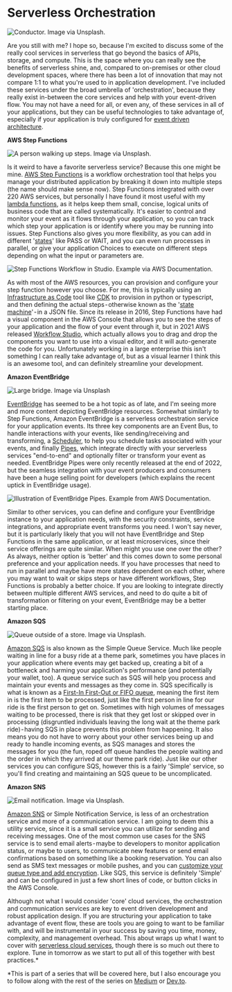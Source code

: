 # Serverless Orchestration

![Conductor. Image via Unsplash.](images/day74-1.jpg)

Are you still with me? I hope so, because I'm excited to discuss some of the really cool services in serverless that go beyond the basics of APIs, storage, and compute. This is the space where you can really see the benefits of serverless shine, and, compared to on-premises or other cloud development spaces, where there has been a lot of innovation that may not compare 1:1 to what you're used to in application development. I've included these services under the broad umbrella of 'orchestration', because they really exist in-between the core services and help with your event-driven flow. You may not have a need for all, or even any, of these services in all of your applications, but they can be useful technologies to take advantage of, especially if your application is truly configured for [event driven architecture](https://aws.amazon.com/event-driven-architecture/).

**AWS Step Functions**

![A person walking up steps. Image via Unsplash.](images/day74-2.jpg)

Is it weird to have a favorite serverless service? Because this one might be mine. [AWS Step Functions](https://aws.amazon.com/step-functions/) is a workflow orchestration tool that helps you manage your distributed application by breaking it down into multiple steps (the name should make sense now). Step Functions integrated with over 220 AWS services, but personally I have found it most useful with my [lambda functions](https://docs.aws.amazon.com/lambda/latest/dg/welcome.html), as it helps keep them small, concise, logical units of business code that are called systematically. It's easier to control and monitor your event as it flows through your application, so you can track which step your application is or identify where you may be running into issues. Step Functions also gives you more flexibility, as you can add in different '[states](https://docs.aws.amazon.com/step-functions/latest/dg/concepts-states.html)' like PASS or WAIT, and you can even run processes in parallel, or give your application Choices to execute on different steps depending on what the input or parameters are.

![Step Functions Workflow in Studio. Example via AWS Documentation.](images/day74-3.jpg)

As with most of the AWS resources, you can provision and configure your step function however you choose. For me, this is typically using an [Infrastructure as Code](https://docs.aws.amazon.com/whitepapers/latest/introduction-devops-aws/infrastructure-as-code.html) tool like [CDK](https://aws.amazon.com/cdk/) to provision in python or typescript, and then defining the actual steps - otherwise known as the '[state machine](https://docs.aws.amazon.com/step-functions/latest/dg/amazon-states-language-state-machine-structure.html)' - in a JSON file. Since its release in 2016, Step Functions have had a visual component in the AWS Console that allows you to see the steps of your application and the flow of your event through it, but in 2021 AWS released [Workflow Studio](https://docs.aws.amazon.com/step-functions/latest/dg/workflow-studio.html), which actually allows you to drag and drop the components you want to use into a visual editor, and it will auto-generate the code for you. Unfortunately working in a large enterprise this isn't something I can really take advantage of, but as a visual learner I think this is an awesome tool, and can definitely streamline your development.

**Amazon EventBridge**

![Large bridge. Image via Unsplash](images/day74-4.jpg)

[EventBridge](https://aws.amazon.com/eventbridge/) has seemed to be a hot topic as of late, and I'm seeing more and more content depicting EventBridge resources. Somewhat similarly to Step Functions, Amazon EventBridge is a serverless orchestration service for your application events. Its three key components are an Event Bus, to handle interactions with your events, like sending/receiving and transforming, a [Scheduler](https://aws.amazon.com/eventbridge/scheduler/), to help you schedule tasks associated with your events, and finally [Pipes](https://aws.amazon.com/eventbridge/pipes/), which integrate directly with your serverless services "end-to-end" and optionally filter or transform your event as needed. EventBridge Pipes were only recently released at the end of 2022, but the seamless integration with your event producers and consumers have been a huge selling point for developers (which explains the recent uptick in EventBridge usage).

![Illustration of EventBridge Pipes. Example from AWS Documentation.](images/day74-5.jpg)

Similar to other services, you can define and configure your EventBridge instance to your application needs, with the security constraints, service integrations, and appropriate event transforms you need. I won't say never, but it is particularly likely that you will not have EventBridge and Step Functions in the same application, or at least microservices, since their service offerings are quite similar. When might you use one over the other? As always, neither option is 'better' and this comes down to some personal preference and your application needs. If you have processes that need to run in parallel and maybe have more states dependent on each other, where you may want to wait or skips steps or have different workflows, Step Functions is probably a better choice. If you are looking to integrate directly between multiple different AWS services, and need to do quite a bit of transformation or filtering on your event, EventBridge may be a better starting place.

**Amazon SQS**

![Queue outside of a store. Image via Unsplash.](images/day74-6.jpg)

[Amazon SQS](https://aws.amazon.com/sqs/) is also known as the Simple Queue Service. Much like people waiting in line for a busy ride at a theme park, sometimes you have places in your application where events may get backed up, creating a bit of a bottleneck and harming your application's performance (and potentially your wallet, too). A queue service such as SQS will help you process and maintain your events and messages as they come in. SQS specifically is what is known as a [First-In First-Out or FIFO queue](https://docs.aws.amazon.com/AWSSimpleQueueService/latest/SQSDeveloperGuide/FIFO-queues.html), meaning the first item in is the first item to be processed, just like the first person in line for our ride is the first person to get on. Sometimes with high volumes of messages waiting to be processed, there is risk that they get lost or skipped over in processing (disgruntled individuals leaving the long wait at the theme park ride) - having SQS in place prevents this problem from happening. It also means you do not have to worry about your other services being up and ready to handle incoming events, as SQS manages and stores the messages for you (the fun, roped off queue handles the people waiting and the order in which they arrived at our theme park ride). Just like our other services you can configure SQS, however this is a fairly 'Simple' service, so you'll find creating and maintaining an SQS queue to be uncomplicated.

**Amazon SNS**

![Email notification. Image via Unsplash.](images/day74-7.jpg)

[Amazon SNS](https://aws.amazon.com/sns/) or Simple Notification Service, is less of an orchestration service and more of a communication service. I am going to deem this a utility service, since it is a small service you can utilize for sending and receiving messages. One of the most common use cases for the SNS service is to send email alerts - maybe to developers to monitor application status, or maybe to users, to communicate new features or send email confirmations based on something like a booking reservation. You can also send as SMS text messages or mobile pushes, and you can [customize your queue type and add encryption](https://docs.aws.amazon.com/sns/latest/dg/sns-create-topic.html). Like SQS, this service is definitely 'Simple' and can be configured in just a few short lines of code, or button clicks in the AWS Console.

Although not what I would consider 'core' cloud services, the orchestration and communication services are key to event driven development and robust application design. If you are structuring your application to take advantage of event flow, these are tools you are going to want to be familiar with, and will be instrumental in your success by saving you time, money, complexity, and management overhead. This about wraps up what I want to cover with [serverless cloud services](https://aws.amazon.com/serverless/), though there is so much out there to explore. Tune in tomorrow as we start to put all of this together with best practices.*

*This is part of a series that will be covered here, but I also encourage you to follow along with the rest of the series on [Medium](https://kristiperreault.medium.com/serverless-orchestration-d012aa7cae38) or [Dev.to](https://dev.to/aws-heroes/serverless-orchestration-3879).
